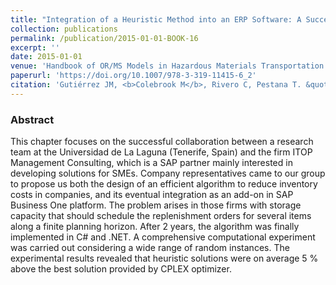 ```yaml
---
title: "Integration of a Heuristic Method into an ERP Software: A Successful Experience for a Dynamic Multi-item Lot Sizing Problem"
collection: publications
permalink: /publication/2015-01-01-BOOK-16
excerpt: ''
date: 2015-01-01
venue: 'Handbook of OR/MS Models in Hazardous Materials Transportation'
paperurl: 'https://doi.org/10.1007/978-3-319-11415-6_2'
citation: 'Gutiérrez JM, <b>Colebrook M</b>, Rivero C, Pestana T. &quot;Integration of a Heuristic Method into an ERP Software: A Successful Experience for a Dynamic Multi-item Lot Sizing Problem&quot;.  In: García Márquez F., Lev B. (eds) <i>Advanced Business Analytics</i>. Springer, Cham. Print ISBN: 978-3-319-11414-9, Online ISBN: 978-3-319-11415-6 (2015)' #'Your Name, You. (2015). &quot;Paper Title Number 3.&quot; <i>Journal 1</i>. 1(3).'
---
```

### Abstract
This chapter focuses on the successful collaboration between a research team at the Universidad de La Laguna (Tenerife, Spain) and the firm ITOP Management Consulting, which is a SAP partner mainly interested in developing solutions for SMEs. Company representatives came to our group to propose us both the design of an efficient algorithm to reduce inventory costs in companies, and its eventual integration as an add-on in SAP Business One platform. The problem arises in those firms with storage capacity that should schedule the replenishment orders for several items along a finite planning horizon. After 2 years, the algorithm was finally implemented in C# and .NET. A comprehensive computational experiment was carried out considering a wide range of random instances. The experimental results revealed that heuristic solutions were on average 5 % above the best solution provided by CPLEX optimizer.